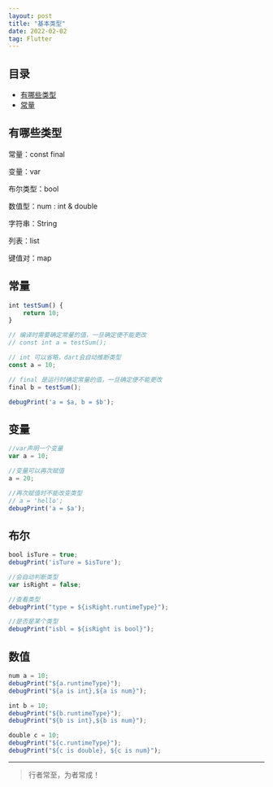 ```yaml
---
layout: post
title: "基本类型"
date: 2022-02-02
tag: Flutter
---
```



## 目录
- [有哪些类型](#content1)  
- [常量](#content2)  


<!-- ************************************************ -->
## <a id="content1">有哪些类型</a>

常量：const final   

变量：var

布尔类型：bool

数值型：num : int & double

字符串：String

列表：list

键值对：map


<!-- ************************************************ -->
## <a id="content2">常量</a>

```js
int testSum() {
    return 10;
}

// 编译时需要确定常量的值，一旦确定便不能更改
// const int a = testSum();

// int 可以省略，dart会自动推断类型
const a = 10;

// final 是运行时确定常量的值，一旦确定便不能更改
final b = testSum();

debugPrint('a = $a, b = $b');
```

<!-- ************************************************ -->
## <a id="content3">变量</a>

```js
//var声明一个变量
var a = 10;

//变量可以再次赋值
a = 20;

//再次赋值时不能改变类型
// a = 'hello';
debugPrint('a = $a');
```


<!-- ************************************************ -->
## <a id="content4">布尔</a>

```js
bool isTure = true;
debugPrint('isTure = $isTure');

//会自动判断类型
var isRight = false;

//查看类型
debugPrint("type = ${isRight.runtimeType}");

//是否是某个类型
debugPrint("isbl = ${isRight is bool}");
```


<!-- ************************************************ -->
## <a id="content5">数值</a>

```js
num a = 10;
debugPrint("${a.runtimeType}");
debugPrint("${a is int},${a is num}");

int b = 10;
debugPrint("${b.runtimeType}");
debugPrint("${b is int},${b is num}");

double c = 10;
debugPrint("${c.runtimeType}");
debugPrint("${c is double}, ${c is num}");
```


----------
>  行者常至，为者常成！


